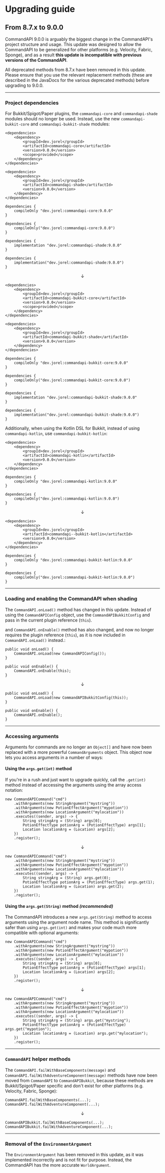 # Upgrading guide

## From 8.7.x to 9.0.0

CommandAPI 9.0.0 is arguably the biggest change in the CommandAPI's project structure and usage. This update was designed to allow the CommandAPI to be generalized for other platforms (e.g. Velocity, Fabric, Sponge), and as a result **this update is incompatible with previous versions of the CommandAPI**.

All deprecated methods from 8.7.x have been removed in this update. Please ensure that you use the relevant replacement methods (these are described in the JavaDocs for the various deprecated methods) before upgrading to 9.0.0.

-----

### Project dependencies

For Bukkit/Spigot/Paper plugins, the `commandapi-core` and `commandapi-shade` modules should no longer be used. Instead, use the new `commandapi-bukkit-core` and `commandapi-bukkit-shade` modules:

<div class="linked-multi-pre">

```xml,Maven
<dependencies>
    <dependency>
        <groupId>dev.jorel</groupId>
        <artifactId>commandapi-core</artifactId>
        <version>9.0.0</version>
        <scope>provided</scope>
    </dependency>
</dependencies>
```

```xml,Maven_(shaded)
<dependencies>
    <dependency>
        <groupId>dev.jorel</groupId>
        <artifactId>commandapi-shade</artifactId>
        <version>9.0.0</version>
    </dependency>
</dependencies>
```

```gradle,Gradle
dependencies {
    compileOnly "dev.jorel:commandapi-core:9.0.0"
}
```

```kotlin,Kotlin_Gradle
dependencies {
    compileOnly("dev.jorel:commandapi-core:9.0.0")
}
```

```gradle,Gradle_(shaded)
dependencies {
    implementation "dev.jorel:commandapi-shade:9.0.0"
}
```

```kotlin,Kotlin_Gradle_(shaded)
dependencies {
    implementation("dev.jorel:commandapi-shade:9.0.0")
}
```

$$\downarrow$$

```xml,Maven
<dependencies>
    <dependency>
        <groupId>dev.jorel</groupId>
        <artifactId>commandapi-bukkit-core</artifactId>
        <version>9.0.0</version>
        <scope>provided</scope>
    </dependency>
</dependencies>
```

```xml,Maven_(shaded)
<dependencies>
    <dependency>
        <groupId>dev.jorel</groupId>
        <artifactId>commandapi-bukkit-shade</artifactId>
        <version>9.0.0</version>
    </dependency>
</dependencies>
```

```gradle,Gradle
dependencies {
    compileOnly "dev.jorel:commandapi-bukkit-core:9.0.0"
}
```

```kotlin,Kotlin_Gradle
dependencies {
    compileOnly("dev.jorel:commandapi-bukkit-core:9.0.0")
}
```

```gradle,Gradle_(shaded)
dependencies {
    implementation "dev.jorel:commandapi-bukkit-shade:9.0.0"
}
```

```kotlin,Kotlin_Gradle_(shaded)
dependencies {
    implementation("dev.jorel:commandapi-bukkit-shade:9.0.0")
}
```

</div>

Additionally, when using the Kotlin DSL for Bukkit, instead of using `commandapi-kotlin`, use `commandapi-bukkit-kotlin`:

<div class="linked-multi-pre">

```xml,Maven
<dependencies>
    <dependency>
        <groupId>dev.jorel</groupId>
        <artifactId>commandapi-kotlin</artifactId>
        <version>9.0.0</version>
    </dependency>
</dependencies>
```

```gradle,Gradle
dependencies {
    compileOnly "dev.jorel:commandapi-kotlin:9.0.0"
}
```

```kotlin,Kotlin_Gradle
dependencies {
    compileOnly("dev.jorel:commandapi-kotlin:9.0.0")
}
```

$$\downarrow$$

```xml,Maven
<dependencies>
    <dependency>
        <groupId>dev.jorel</groupId>
        <artifactId>commandapi--bukkit-kotlin</artifactId>
        <version>9.0.0</version>
    </dependency>
</dependencies>
```

```gradle,Gradle
dependencies {
    compileOnly "dev.jorel:commandapi-bukkit-kotlin:9.0.0"
}
```

```kotlin,Kotlin_Gradle
dependencies {
    compileOnly("dev.jorel:commandapi-bukkit-kotlin:9.0.0")
}
```

</div>

-----

### Loading and enabling the CommandAPI when shading

The `CommandAPI.onLoad()` method has changed in this update. Instead of using the `CommandAPIConfig` object, use the `CommandAPIBukkitConfig` and pass in the current plugin reference (`this`).

and `CommandAPI.onEnable()` method has also changed, and now no longer requires the plugin reference (`this`), as it is now included in `CommandAPI.onLoad()` instead.:

<div class="multi-pre">

```java,8.7.x
public void onLoad() {
    CommandAPI.onLoad(new CommandAPIConfig());
}

public void onEnable() {
    CommandAPI.onEnable(this);
}
```

</div>

$$\downarrow$$

<div class="multi-pre">

```java,9.0.0
public void onLoad() {
    CommandAPI.onLoad(new CommandAPIBukkitConfig(this));
}

public void onEnable() {
    CommandAPI.onEnable();
}
```

</div>

-----

### Accessing arguments

Arguments for commands are no longer an `Object[]` and have now been replaced with a more powerful `CommandArguments` object. This object now lets you access arguments in a number of ways:

#### Using the `args.get(int)` method

If you're in a rush and just want to upgrade quickly, call the `.get(int)` method instead of accessing the arguments using the array access notation:

<div class="multi-pre">

```java,8.7.x
new CommandAPICommand("cmd")
    .withArguments(new StringArgument("mystring"))
    .withArguments(new PotionEffectArgument("mypotion"))
    .withArguments(new LocationArgument("mylocation"))
    .executes((sender, args) -> {
        String stringArg = (String) args[0];
        PotionEffectType potionArg = (PotionEffectType) args[1];
        Location locationArg = (Location) args[2];
    })
    .register();
```

</div>

$$\downarrow$$

<div class="multi-pre">

```java,9.0.0
new CommandAPICommand("cmd")
    .withArguments(new StringArgument("mystring"))
    .withArguments(new PotionEffectArgument("mypotion"))
    .withArguments(new LocationArgument("mylocation"))
    .executes((sender, args) -> {
        String stringArg = (String) args.get(0);
        PotionEffectType potionArg = (PotionEffectType) args.get(1);
        Location locationArg = (Location) args.get(2);
    })
    .register();
```

</div>

#### Using the `args.get(String)` method _(recommended)_

The CommandAPI introduces a new `args.get(String)` method to access arguments using the argument node name. This method is significantly safer than using `args.get(int)` and makes your code much more compatible with optional arguments:

<div class="multi-pre">

```java,8.7.x
new CommandAPICommand("cmd")
    .withArguments(new StringArgument("mystring"))
    .withArguments(new PotionEffectArgument("mypotion"))
    .withArguments(new LocationArgument("mylocation"))
    .executes((sender, args) -> {
        String stringArg = (String) args[0];
        PotionEffectType potionArg = (PotionEffectType) args[1];
        Location locationArg = (Location) args[2];
    })
    .register();
```

</div>

$$\downarrow$$

<div class="multi-pre">

```java,9.0.0
new CommandAPICommand("cmd")
    .withArguments(new StringArgument("mystring"))
    .withArguments(new PotionEffectArgument("mypotion"))
    .withArguments(new LocationArgument("mylocation"))
    .executes((sender, args) -> {
        String stringArg = (String) args.get("mystring");
        PotionEffectType potionArg = (PotionEffectType) args.get("mypotion");
        Location locationArg = (Location) args.get("mylocation");
    })
    .register();
```

</div>

-----

### `CommandAPI` helper methods

The `CommandAPI.failWithBaseComponents(message)` and `CommandAPI.failWithAdventureComponent(message)` methods have now been moved from `CommandAPI` to `CommandAPIBukkit`, because these methods are Bukkit/Spigot/Paper specific and don't exist for other platforms (e.g. Velocity, Fabric, Sponge):

<div class="multi-pre">

```java,8.7.x
CommandAPI.failWithBaseComponents(...);
CommandAPI.failWithAdventureComponent(...);
```

</div>

$$\downarrow$$

<div class="multi-pre">

```java,9.0.0
CommandAPIBukkit.failWithBaseComponents(...);
CommandAPIBukkit.failWithAdventureComponent(...);
```

</div>

-----

### Removal of the `EnvironmentArgument`

The `EnvironmentArgument` has been removed in this update, as it was implemented incorrectly and is not fit for purpose. Instead, the CommandAPI has the more accurate `WorldArgument`.
